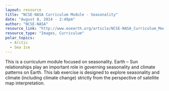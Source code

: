 ```yaml
---
layout: resource
title: "NCSE-NASA Curriculum Module - Seasonality"
date: "August 8, 2014 - 2:49pm"
author: "NCSE-NASA"
resource_link: "http://www.eoearth.org/article/NCSE-NASA_Curriculum_Module_-_Seasonality"
resource_type: "Images, Curriculum"
polar_topics:
  - Arctic
  - Sea Ice
---
```


This is a curriculum module focused on seasonality.  Earth – Sun relationships play an important role in governing seasonality and climate patterns on Earth. This lab exercise is designed to explore seasonality and climate (including climate change) strictly from the perspective of satellite map interpretation.